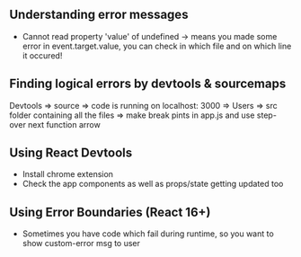 ## Understanding error messages
- Cannot read property 'value' of undefined -> means you made some error in event.target.value, you can check in which file and on which line it occured!

## Finding logical errors by devtools & sourcemaps

Devtools => source => code is running on localhost: 3000 => Users => src folder containing all the files => make break pints in app.js and use step-over next function arrow

## Using React Devtools
- Install chrome extension
- Check the app components as well as props/state getting updated too

## Using Error Boundaries (React 16+)
- Sometimes you have code which fail during runtime, so you want to show custom-error msg to user